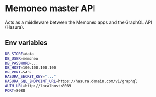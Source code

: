 # Memoneo master API
Acts as a middleware between the Memoneo apps and the GraphQL API (Hasura).

## Env variables
```bash
DB_STORE=data
DB_USER=memoneo
DB_PASSWORD=...
DB_HOST=100.100.100.100
DB_PORT=5432
HASURA_SECRET_KEY="..."
HASURA_GQL_ENDPOINT_URL=https://hasura.domain.com/v1/graphql
AUTH_URL=http://localhost:8089
PORT=8088
```
